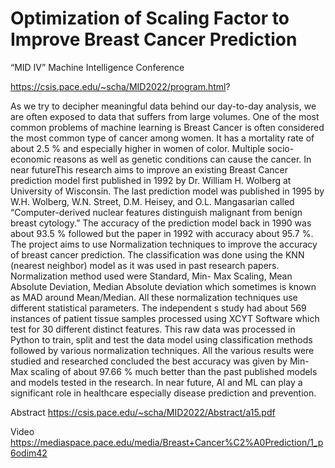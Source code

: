 # Optimization of Scaling Factor to Improve Breast Cancer Prediction 


“MID IV” Machine Intelligence Conference


https://csis.pace.edu/~scha/MID2022/program.html?








As we try to decipher meaningful data behind our day-to-day analysis, we are often exposed
to data that suffers from large volumes. One of the most common problems of machine learning is
Breast Cancer is often considered the most common type of cancer among women. It has a mortality
rate of about 2.5 % and especially higher in women of color. Multiple socio-economic reasons as well
as genetic conditions can cause the cancer. In near futureThis research aims to improve an existing
Breast Cancer prediction model first published in 1992 by Dr. William H. Wolberg at University of
Wisconsin. The last prediction model was published in 1995 by W.H. Wolberg, W.N. Street, D.M.
Heisey, and O.L. Mangasarian called “Computer-derived nuclear features distinguish malignant
from benign breast cytology.” The accuracy of the prediction model back in 1990 was about 93.5 %
followed but the paper in 1992 with accuracy about 95.7 %. The project aims to use Normalization
techniques to improve the accuracy of breast cancer prediction. The classification was done using
the KNN (nearest neighbor) model as it was used in past research papers. Normalization method
used were Standard, Min- Max Scaling, Mean Absolute Deviation, Median Absolute deviation
which sometimes is known as MAD around Mean/Median. All these normalization techniques use
different statistical parameters. The independent s study had about 569 instances of patient tissue
samples processed using XCYT Software which test for 30 different distinct features. This raw
data was processed in Python to train, split and test the data model using classification methods
followed by various normalization techniques. All the various results were studied and researched
concluded the best accuracy was given by Min- Max scaling of about 97.66 % much better than
the past published models and models tested in the research. In near future, AI and ML can play
a significant role in healthcare especially disease prediction and prevention.








Abstract https://csis.pace.edu/~scha/MID2022/Abstract/a15.pdf



Video     https://mediaspace.pace.edu/media/Breast+Cancer%C2%A0Prediction/1_p6odim42

  

